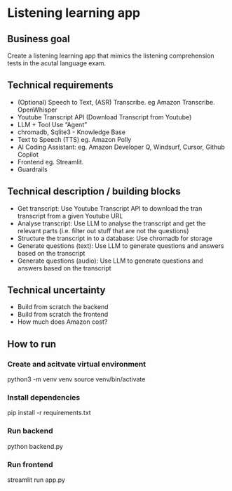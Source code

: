 # Listening learning app

## Business goal
Create a listening learning app that mimics the listening comprehension tests in the acutal language exam.

## Technical requirements
- (Optional) Speech to Text, (ASR) Transcribe. eg Amazon Transcribe. OpenWhisper
- Youtube Transcript API (Download Transcript from Youtube)
- LLM + Tool Use “Agent”
- chromadb, Sqlite3 - Knowledge Base 
- Text to Speech (TTS) eg. Amazon Polly
- AI Coding Assistant: eg. Amazon Developer Q, Windsurf, Cursor, Github Copilot
- Frontend eg. Streamlit.
- Guardrails

## Technical description / building blocks
- Get transcript: Use Youtube Transcript API to download the tran transcript from a given Youtube URL
- Analyse transcript: Use LLM to analyse the transcript and get the relevant parts (i.e. filter out stuff that are not the questions)
- Structure the transcript in to a database: Use chromadb for storage
- Generate questions (text): Use LLM to generate questions and answers based on the transcript
- Generate questions (audio): Use LLM to generate questions and answers based on the transcript

## Technical uncertainty
- Build from scratch the backend
- Build from scratch the frontend
- How much does Amazon cost?

## How to run
### Create and acitvate virtual environment
python3 -m venv venv
source venv/bin/activate

### Install dependencies
pip install -r requirements.txt

### Run backend
python backend.py
	

### Run frontend
streamlit run app.py


